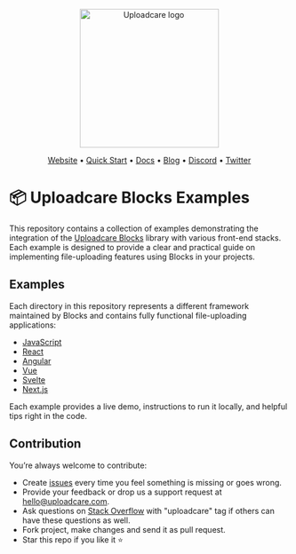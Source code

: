 <p align="center">
  <a href="https://uploadcare.com/?ref=github-readme">
    <picture>
      <source media="(prefers-color-scheme: light)" srcset="./assets/media/logo-safespace-transparent.svg">
      <source media="(prefers-color-scheme: dark)" srcset="./assets/media/logo-transparent-inverted.svg">
      <img width=250 alt="Uploadcare logo" src="./assets/media/logo-safespace-transparent.svg">
    </picture>
  </a>
</p>
<p align="center">
  <a href="https://uploadcare.com?ref=github-readme">Website</a> • 
  <a href="https://uploadcare.com/docs/start/quickstart?ref=github-readme">Quick Start</a> • 
  <a href="https://uploadcare.com/docs?ref=github-readme">Docs</a> • 
  <a href="https://uploadcare.com/blog?ref=github-readme">Blog</a> • 
  <a href="https://discord.gg/mKWRgRsVz8?ref=github-readme">Discord</a> •
  <a href="https://twitter.com/Uploadcare?ref=github-readme">Twitter</a>
</p>

# 📦 Uploadcare Blocks Examples

This repository contains a collection of examples demonstrating the integration of the [Uploadcare Blocks](https://github.com/uploadcare/blocks) library with various front-end stacks. Each example is designed to provide a clear and practical guide on implementing file-uploading features using Blocks in your projects.

## Examples

Each directory in this repository represents a different framework maintained by Blocks and contains fully functional file-uploading applications:

* [JavaScript](./examples/js-uploader/)
* [React](./examples/react-uploader/)
* [Angular](./examples/angular-uploader/)
* [Vue](./examples/vue-uploader/)
* [Svelte](./examples/svelte-uploader/)
* [Next.js](./examples/next-uploader/)

Each example provides a live demo, instructions to run it locally, and helpful tips right in the code.

## Contribution

You’re always welcome to contribute:
* Create [issues](https://github.com/uploadcare/blocks-examples/issues) every time you feel something is missing or goes wrong.
* Provide your feedback or drop us a support request at <a href="mailto:hello@uploadcare.com">hello@uploadcare.com</a>.
* Ask questions on [Stack Overflow](https://stackoverflow.com/questions/tagged/uploadcare) with "uploadcare" tag if others can have these questions as well.
* Fork project, make changes and send it as pull request.
* Star this repo if you like it ⭐️